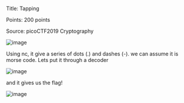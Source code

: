 Title: Tapping

Points: 200 points

Source: picoCTF2019 Cryptography

![image](https://user-images.githubusercontent.com/91729496/235301945-a4764577-6e0d-4b99-9f99-1c475e2e1a04.png)

Using nc, it give a series of dots (.) and dashes (-). we can assume it is morse code. Lets put it through a decoder

![image](https://user-images.githubusercontent.com/91729496/235301981-e9b88882-9b19-4815-9efc-aeecaebef30a.png)

and it gives us the flag!

![image](https://user-images.githubusercontent.com/91729496/235302025-234d3be8-735c-4a64-a005-b3039f10b8da.png)
